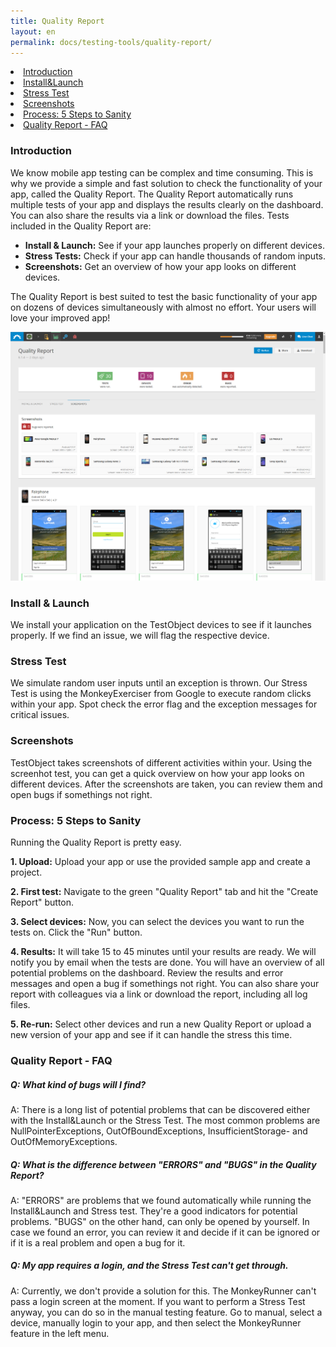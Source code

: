```yaml
---
title: Quality Report
layout: en
permalink: docs/testing-tools/quality-report/
---
```


<li><a href="#introduction">Introduction</a></li>
<li><a href="#install-launch">Install&Launch</a></li>
<li><a href="#stress-test">Stress Test</a></li>
<li><a href="#screenshot">Screenshots</a></li>
<li><a href="#process-5-steps-to-sanity">Process: 5 Steps to Sanity</a></li>
<li><a href="#faq">Quality Report - FAQ</a></li>

<h3 id="introduction">Introduction</h3>
We know mobile app testing can be complex and time consuming. This is why we provide a simple and fast solution to check the functionality of your app, called the Quality Report. The Quality Report automatically runs multiple tests of your app and displays the results clearly on the dashboard. You can also share the results via a link or download the files. Tests included in the Quality Report are:

<ul>
<li><b>Install & Launch:</b> See if your app launches properly on different devices.</li>
<li><b>Stress Tests:</b> Check if your app can handle thousands of random inputs.</li>
<li><b>Screenshots:</b> Get an overview of how your app looks on different devices.</li>
</ul>

The Quality Report is best suited to test the basic functionality of your app on dozens of devices simultaneously with almost no effort. Your users will love your improved app!

<img class="left shadow" src="/img/tools/quality-report/screenshot-quality-report.png" alt="Dashboard Quality Report">


<h3 id="install-launch">Install & Launch</h3>
We install your application on the TestObject devices to see if it launches properly. If we find an issue, we will flag the respective device.


<h3 id="stress-test">Stress Test</h3>
We simulate random user inputs until an exception is thrown. Our Stress Test is using the MonkeyExerciser from Google to execute random clicks within your app. Spot check the error flag and the exception messages for critical issues.


<h3 id="screenshots">Screenshots</h3>
TestObject takes screenshots of different activities within your. Using the screenhot test, you can get a quick overview on how your app looks on different devices. After the screenshots are taken, you can review them and open bugs if somethings not right.


<h3 id="process-5-steps-to-sanity">Process: 5 Steps to Sanity</h3>
Running the Quality Report is pretty easy.

<b>1. Upload:</b> Upload your app or use the provided sample app and create a project.

<b>2. First test:</b> Navigate to the green "Quality Report" tab and hit the "Create Report" button.

<b>3. Select devices:</b> Now, you can select the devices you want to run the tests on. Click the "Run" button.

<b>4. Results:</b> It will take 15 to 45 minutes until your results are ready. We will notify you by email when the tests are done. You will have an overview of all potential problems on the dashboard. Review the results and error messages and open a bug if somethings not right. You can also share your report with colleagues via a link or download the report, including all log files.

<b>5. Re-run:</b> Select other devices and run a new Quality Report or upload a new version of your app and see if it can handle the stress this time.

<h3 id="faq">Quality Report - FAQ</h3>

<h5> Q: What kind of bugs will I find?</h5>
A: There is a long list of potential problems that can be discovered either with the Install&Launch or the Stress Test. The most common problems are NullPointerExceptions, OutOfBoundExceptions, InsufficientStorage- and OutOfMemoryExceptions.


<h5> Q: What is the difference between "ERRORS" and "BUGS" in the Quality Report?</h5>
A: "ERRORS" are problems that we found automatically while running the Install&Launch and Stress test. They're a good indicators for potential problems. "BUGS" on the other hand, can only be opened by yourself. In case we found an error, you can review it and decide if it can be ignored or if it is a real problem and open a bug for it.

<h5>Q: My app requires a login, and the Stress Test can't get through.</h5>
A: Currently, we don't provide a solution for this. The MonkeyRunner can't pass a login screen at the moment. If you want to perform a Stress Test anyway, you can do so in the manual testing feature. Go to manual, select a device, manually login to your app, and then select the MonkeyRunner feature in the left menu.

